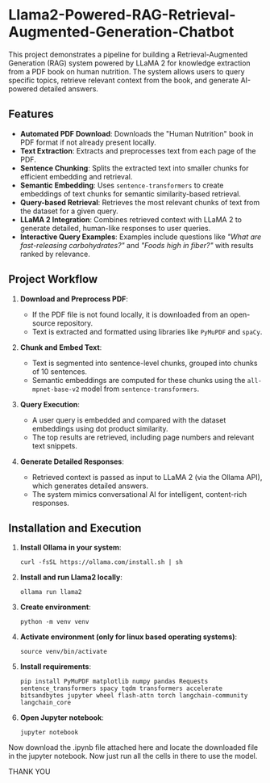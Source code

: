 # Llama2-Powered-RAG-Retrieval-Augmented-Generation-Chatbot
This project demonstrates a pipeline for building a Retrieval-Augmented Generation (RAG) system powered by LLaMA 2 for knowledge extraction from a PDF book on human nutrition. The system allows users to query specific topics, retrieve relevant context from the book, and generate AI-powered detailed answers.

## Features

- **Automated PDF Download**: Downloads the "Human Nutrition" book in PDF format if not already present locally.
- **Text Extraction**: Extracts and preprocesses text from each page of the PDF.
- **Sentence Chunking**: Splits the extracted text into smaller chunks for efficient embedding and retrieval.
- **Semantic Embedding**: Uses `sentence-transformers` to create embeddings of text chunks for semantic similarity-based retrieval.
- **Query-based Retrieval**: Retrieves the most relevant chunks of text from the dataset for a given query.
- **LLaMA 2 Integration**: Combines retrieved context with LLaMA 2 to generate detailed, human-like responses to user queries.
- **Interactive Query Examples**: Examples include questions like *"What are fast-releasing carbohydrates?"* and *"Foods high in fiber?"* with results ranked by relevance.

## Project Workflow

1. **Download and Preprocess PDF**:
   - If the PDF file is not found locally, it is downloaded from an open-source repository.
   - Text is extracted and formatted using libraries like `PyMuPDF` and `spaCy`.

2. **Chunk and Embed Text**:
   - Text is segmented into sentence-level chunks, grouped into chunks of 10 sentences.
   - Semantic embeddings are computed for these chunks using the `all-mpnet-base-v2` model from `sentence-transformers`.

3. **Query Execution**:
   - A user query is embedded and compared with the dataset embeddings using dot product similarity.
   - The top results are retrieved, including page numbers and relevant text snippets.

4. **Generate Detailed Responses**:
   - Retrieved context is passed as input to LLaMA 2 (via the Ollama API), which generates detailed answers.
   - The system mimics conversational AI for intelligent, content-rich responses.

## Installation and Execution

1. **Install Ollama in your system**:

   ```
   curl -fsSL https://ollama.com/install.sh | sh
   ```

2. **Install and run Llama2 locally**:

   ```
   ollama run llama2
   ```

3. **Create environment**:

   ```
   python -m venv venv
   ```

4. **Activate environment (only for linux based operating systems)**:

   ```
   source venv/bin/activate
   ```

5. **Install requirements**:

   ```
   pip install PyMuPDF matplotlib numpy pandas Requests sentence_transformers spacy tqdm transformers accelerate bitsandbytes jupyter wheel flash-attn torch langchain-community langchain_core
    ```
   
6. **Open Jupyter notebook**:

   ```
   jupyter notebook
   ```

Now download the .ipynb file attached here and locate the downloaded file in the jupyter notebook. Now just run all the cells in there to use the model.

THANK YOU
